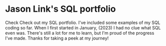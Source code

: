 # Jason Link's SQL portfolio

Check Check out my SQL portfolio. I've included some examples of my SQL coding so far. When I first started in January, (2023) I had no clue what SQL even was. There's still a lot for me to learn, but I'm proud of the progress I've made. Thanks for taking a peek at my journey!
